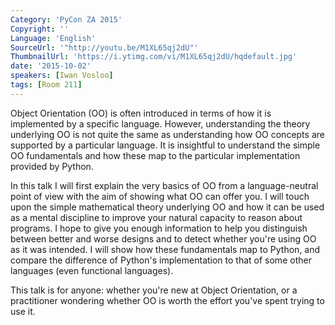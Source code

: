 ```yaml
---
Category: 'PyCon ZA 2015'
Copyright: ''
Language: 'English'
SourceUrl: '"http://youtu.be/M1XL65qj2dU"'
ThumbnailUrl: 'https://i.ytimg.com/vi/M1XL65qj2dU/hqdefault.jpg'
date: '2015-10-02'
speakers: [Iwan Vosloo]
tags: [Room 211]
---
```

Object Orientation (OO) is often introduced in terms of how it is implemented by a specific language. However, understanding the theory underlying OO is not quite the same as understanding how OO concepts are supported by a particular language. It is insightful to understand the simple OO fundamentals and how these map to the particular implementation provided by Python.

In this talk I will first explain the very basics of OO from a language-neutral point of view with the aim of showing what OO can offer you. I will touch upon the simple mathematical theory underlying OO and how it can be used as a mental discipline to improve your natural capacity to reason about programs. I hope to give you enough information to help you distinguish between better and worse designs and to detect whether you're using OO as it was intended. I will show how these fundamentals map to Python, and compare the difference of Python's implementation to that of some other languages (even functional languages).

This talk is for anyone: whether you're new at Object Orientation, or a practitioner wondering whether OO is worth the effort you've spent trying to use it.